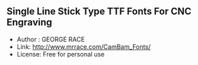 ## Single Line Stick Type TTF Fonts For CNC Engraving
- Author : GEORGE RACE
- Link: http://www.mrrace.com/CamBam_Fonts/
- License: Free for personal use
